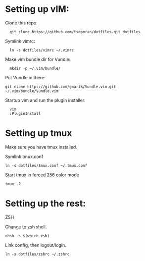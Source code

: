 Setting up vIM:
===============

Clone this repo:
```
  git clone https://github.com/tsoporan/dotfiles.git dotfiles
```

Symlink vimrc:
```
  ln -s dotfiles/vimrc ~/.vimrc
```

Make vim bundle dir for Vundle:
```
  mkdir -p ~/.vim/bundle/
```

Put Vundle in there:
```
git clone https://github.com/gmarik/Vundle.vim.git ~/.vim/bundle/Vundle.vim
```

Startup vim and run the plugin installer:
```
  vim
  :PluginInstall
```


Setting up tmux
===============

Make sure you have tmux installed.

Symlink tmux.conf
```
ln -s dotfiles/tmux.conf ~/.tmux.conf
```

Start tmux in forced 256 color mode
```
tmux -2
```


Setting up the rest:
====================

ZSH

Change to zsh shell.
```
chsh -s $(which zsh)
```


Link config, then logout/login.
```
ln -s dotfiles/zshrc ~/.zshrc
```

